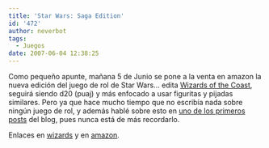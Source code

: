 ```yaml
---
title: 'Star Wars: Saga Edition'
id: '472'
author: neverbot
tags:
  - Juegos
date: 2007-06-04 12:38:25
---
```


Como pequeño apunte, mañana 5 de Junio se pone a la venta en amazon la nueva edición del juego de rol de Star Wars... edita [Wizards of the Coast](http://www.wizards.com/), seguirá siendo d20 (puaj) y más enfocado a usar figuritas y pijadas similares. Pero ya que hace mucho tiempo que no escribía nada sobre ningún juego de rol, y además hablé sobre esto en [uno de los primeros posts](https://www.neverbot.com/juegos/star-wars-rpg-saga-edition/) del blog, pues nunca está de más recordarlo.

Enlaces en [wizards](http://wizards.com/default.asp?x=starwars/article/rpgsagaed) y en [amazon](http://www.amazon.com/Star-Wars-Roleplaying-Game-Rulebook/dp/0786943564/ref=pd_bbs_1/103-3936816-0319843?ie=UTF8&s=books&qid=1180953084&sr=8-1).